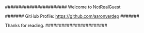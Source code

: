 #######################
Welcome to NotRealGuest

#######
GitHub Profile: https://github.com/aaronverdep
#######

Thanks for reading.
#######################
